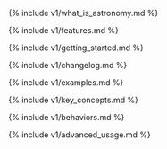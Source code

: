 {% include v1/what_is_astronomy.md %}

{% include v1/features.md %}

{% include v1/getting_started.md %}

{% include v1/changelog.md %}

{% include v1/examples.md %}

{% include v1/key_concepts.md %}

{% include v1/behaviors.md %}

{% include v1/advanced_usage.md %}